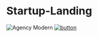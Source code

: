 # Startup-Landing

![Agency Modern](https://s3.amazonaws.com/redqteam.com/startupio/agency-modern.png)
[![button](Preview)](https://startup-agency-modern.vercel.app)

